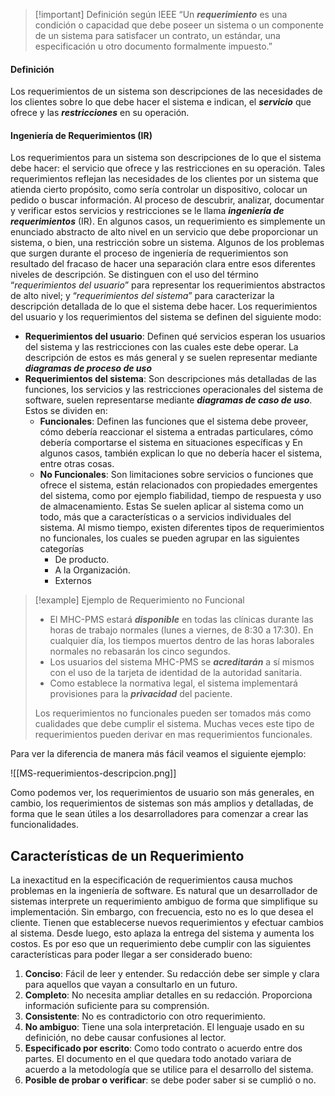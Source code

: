 >[!important] Definición según IEEE
>“Un ***requerimiento*** es una condición o capacidad que debe poseer un sistema o un componente de un sistema para satisfacer un contrato, un estándar, una especificación u otro documento formalmente impuesto.”

#### Definición

Los requerimientos de un sistema son descripciones de las necesidades de los clientes sobre lo que debe hacer el sistema e indican, el ***servicio*** que ofrece y las ***restricciones*** en su operación.

#### Ingeniería de Requerimientos (IR)

Los requerimientos para un sistema son descripciones de lo que el sistema debe hacer: el servicio que ofrece y las restricciones en su operación. Tales requerimientos reflejan las necesidades de los clientes por un sistema que atienda cierto propósito, como sería controlar un dispositivo, colocar un pedido o buscar información.
Al proceso de descubrir, analizar, documentar y verificar estos servicios y restricciones se le llama ***ingeniería de requerimientos*** (IR). En algunos casos, un requerimiento es simplemente un enunciado abstracto de alto nivel en un servicio que debe proporcionar un sistema, o bien, una restricción sobre un sistema.
Algunos de los problemas que surgen durante el proceso de ingeniería de requerimientos son resultado del fracaso de hacer una separación clara entre esos diferentes niveles de descripción. Se distinguen con el uso del término “*requerimientos del usuario*” para representar los requerimientos abstractos de alto nivel; y “*requerimientos del sistema*” para caracterizar la descripción detallada de lo que el sistema debe hacer. Los requerimientos del usuario y los requerimientos del sistema se definen del siguiente modo:

- **Requerimientos del usuario**: Definen qué servicios esperan los usuarios del sistema y las restricciones con las cuales este debe operar. La descripción de estos es más general y se suelen representar mediante ***diagramas de proceso de uso***
- **Requerimientos del sistema**: Son descripciones más detalladas de las funciones, los servicios y las restricciones operacionales del sistema de software, suelen representarse mediante ***diagramas de caso de uso***. Estos se dividen en:
	- **Funcionales**: Definen las funciones que el sistema debe proveer, cómo debería reaccionar el sistema a entradas particulares, cómo debería comportarse el sistema en situaciones específicas y En algunos casos, también explican lo que no debería hacer el sistema, entre otras cosas.
	- **No Funcionales**: Son limitaciones sobre servicios o funciones que ofrece el sistema, están relacionados con propiedades emergentes del sistema, como por ejemplo fiabilidad, tiempo de respuesta y uso de almacenamiento. Estas Se suelen aplicar al sistema como un todo, más que a características o a servicios individuales del sistema. Al mismo tiempo, existen diferentes tipos de requerimientos no funcionales, los cuales se pueden agrupar en las siguientes categorías
		- De producto.
		- A la Organización.
		- Externos

>[!example] Ejemplo de Requerimiento no Funcional
> - El MHC-PMS estará ***disponible*** en todas las clínicas durante las horas de trabajo normales (lunes a viernes, de 8:30 a 17:30). En cualquier día, los tiempos muertos dentro de las horas laborales normales no rebasarán los cinco segundos.
> - Los usuarios del sistema MHC-PMS se ***acreditarán*** a sí mismos con el uso de la tarjeta de identidad de la autoridad sanitaria.
> - Como establece la normativa legal, el sistema implementará provisiones para la ***privacidad*** del paciente.
>
>Los requerimientos no funcionales pueden ser tomados más como cualidades que debe cumplir el sistema. Muchas veces este tipo de requerimientos pueden derivar en mas requerimientos funcionales.

Para ver la diferencia de manera más fácil veamos el siguiente ejemplo:

![[MS-requerimientos-descripcion.png]]

Como podemos ver, los requerimientos de usuario son más generales, en cambio, los requerimientos de sistemas son más amplios y detalladas, de forma que le sean útiles a los desarrolladores para comenzar a crear las funcionalidades.

## Características de un Requerimiento

La inexactitud en la especificación de requerimientos causa muchos problemas en la ingeniería de software. Es natural que un desarrollador de sistemas interprete un requerimiento ambiguo de forma que simplifique su implementación. Sin embargo, con frecuencia, esto no es lo que desea el cliente. Tienen que establecerse nuevos requerimientos y efectuar cambios al sistema. Desde luego, esto aplaza la entrega del sistema y aumenta los costos. Es por eso que un requerimiento debe cumplir con las siguientes características para poder llegar a ser considerado bueno:

1. **Conciso**: Fácil de leer y entender. Su redacción debe ser simple y clara para aquellos que vayan a consultarlo en un futuro.
2. **Completo**: No necesita ampliar detalles en su redacción. Proporciona información suficiente para su comprensión.
3. **Consistente**: No es contradictorio con otro requerimiento.
4. **No ambiguo**: Tiene una sola interpretación. El lenguaje usado en su definición, no debe causar confusiones al lector.
5. **Especificado por escrito**: Como todo contrato o acuerdo entre dos partes. El documento en el que quedara todo anotado variara de acuerdo a la metodología que se utilice para el desarrollo del sistema.
6. **Posible de probar o verificar**: se debe poder saber si se cumplió o no.

